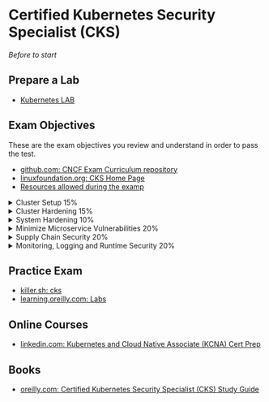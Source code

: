
# Certified Kubernetes Security Specialist (CKS)

_Before to start_ 


## Prepare a Lab
- [Kubernetes LAB](labs-cks/README.md)

## Exam Objectives
These are the exam objectives you review and understand in order to pass the test.

* [github.com: CNCF Exam Curriculum repository ](https://github.com/cncf/curriculum)
* [linuxfoundation.org: CKS Home Page](https://training.linuxfoundation.org/certification/certified-kubernetes-security-specialist/)
* [Resources allowed during the examp](https://docs.linuxfoundation.org/tc-docs/certification/certification-resources-allowed#certified-kubernetes-administrator-cka-and-certified-kubernetes-application-developer-ckad)


<details><summary>Cluster Setup 15%</summary>
<p>

- [Use Network security policies to restrict cluster level access]()
- [Use CIS benchmark to review the security configuration of Kubernetes components (etcd, kubelet, kubedns, kubeapi)]()
- [Properly set up Ingress with TLS]()
- [Protect node metadata and endpoints]()
- [Verify platform binaries before deploying]()

</p>
</details>

<details><summary>Cluster Hardening 15%</summary>
<p>

- [Use Role Based Access Controls to minimize exposure]()
- [Exercise caution in using service accounts e.g. disable defaults, minimize permissions on newly created ones]()
- [Restrict access to Kubernetes API]()
- [Upgrade Kubernetes to avoid vulnerabilities]()

</p>
</details>

<details><summary>System Hardening 10%</summary>
<p>

- [Minimize host OS footprint (reduce attack surface)]()
- [Using least-privilege identity and access management]()
- [Minimize external access to the network]()
- [Appropriately use kernel hardening tools such as AppArmor, seccomp]()

</p>
</details>

<details><summary>Minimize Microservice Vulnerabilities 20%</summary>
<p>

- [Use appropriate pod security standards]()
- [Manage Kubernetes secrets]()
- [Understand and implement isolation techniques (multi-tenancy, sandboxed containers, etc.)]()
- [Implement Pod-to-Pod encryption using Cilium]()

</p>
</details>

<details><summary>Supply Chain Security 20%</summary>
<p>

- [Minimize base image footprint]()
- [Understand your supply chain (e.g. SBOM, CI/CD, artifact repositories)]()
- [Secure your supply chain (permitted registries, sign and validate artifacts, etc.)]()
- [Perform static analysis of user workloads and container images (e.g. Kubesec, KubeLinter)]()

</p>
</details>

<details><summary>Monitoring, Logging and Runtime Security 20%</summary>
<p>

- [Perform behavioral analytics to detect malicious activities]()
- [Detect threats within physical infrastructure, apps, networks, data, users and workloads]()
- [Investigate and identify phases of attack and bad actors within the environment]()
- [Ensure immutability of containers at runtime]()
- [Use Kubernetes audit logs to monitor access]()

</p>
</details>

## Practice Exam
- [killer.sh: cks](https://killer.sh/cks)
- [learning.oreilly.com: Labs](https://learning.oreilly.com/playlists/2e9fe6dc-2a05-47fe-ae0a-34d6485287cc/)

## Online Courses
- [linkedin.com: Kubernetes and Cloud Native Associate (KCNA) Cert Prep](https://www.linkedin.com/learning/kubernetes-and-cloud-native-associate-kcna-cert-prep)

## Books
- [oreilly.com: Certified Kubernetes Security Specialist (CKS) Study Guide](https://www.oreilly.com/library/view/certified-kubernetes-security/9781098132965/)

